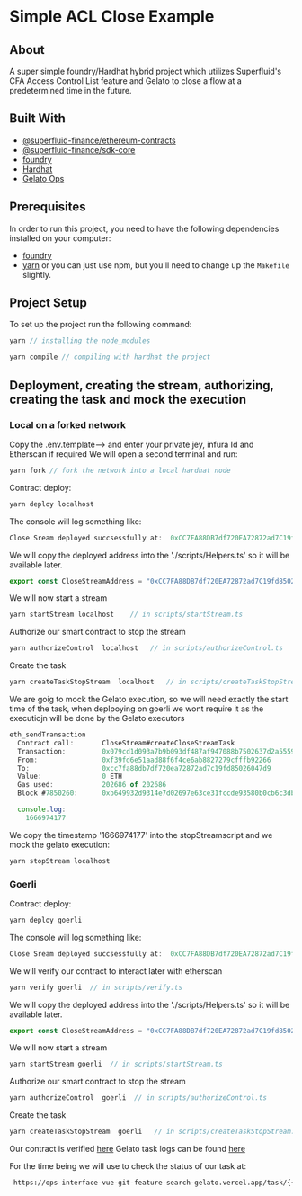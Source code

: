 # Simple ACL Close Example

## About
A super simple foundry/Hardhat hybrid project which utilizes Superfluid's CFA Access Control List feature and Gelato to close a flow at a predetermined time in the future.

## Built With

- [@superfluid-finance/ethereum-contracts](https://www.npmjs.com/package/@superfluid-finance/ethereum-contracts)
- [@superfluid-finance/sdk-core](https://www.npmjs.com/package/@superfluid-finance/sdk-core)
- [foundry](https://github.com/foundry-rs/foundry)
- [Hardhat](https://hardhat.org/)
- [Gelato Ops](https://app.gelato.network/)

## Prerequisites
In order to run this project, you need to have the following dependencies installed on your computer:

- [foundry](https://github.com/foundry-rs/foundry)
- [yarn](https://yarnpkg.com/getting-started/install) or you can just use npm, but you'll need to change up the `Makefile` slightly. 

## Project Setup
To set up the project run the following command:
```ts
yarn // installing the node_modules
```
```ts
yarn compile // compiling with hardhat the project
```



## Deployment, creating the stream, authorizing, creating the task and mock the execution

### Local on a forked network 
Copy the .env.template--> and enter your private jey, infura Id and Etherscan if required 
We will open a second terminal and run:

```ts
yarn fork // fork the network into a local hardhat node
```

Contract deploy:
```ts
yarn deploy localhost
```
The console will log something like:

```ts
Close Sream deployed succsessfully at:  0xCC7FA88DB7df720EA72872ad7C19fd85026047d9
```
We will copy the deployed address into the './scripts/Helpers.ts' so it will be available later.

```ts
export const CloseStreamAddress = "0xCC7FA88DB7df720EA72872ad7C19fd85026047d9";
```

We will now start a stream
```ts
yarn startStream localhost    // in scripts/startStream.ts 
```

Authorize our smart contract to stop the stream
```ts
yarn authorizeControl  localhost   // in scripts/authorizeControl.ts 
```

Create the task
```ts
yarn createTaskStopStream  localhost   // in scripts/createTaskStopStream.ts 
```

We are goig to mock the Gelato execution, so we will need exactly the start time of the task, when deplpoying on goerli we wont require it as the executiojn will be done by the Gelato executors

```ts
eth_sendTransaction
  Contract call:       CloseStream#createCloseStreamTask
  Transaction:         0x079cd1d093a7b9b093df487af947088b7502637d2a55592c9fd4cafba135f2e3
  From:                0xf39fd6e51aad88f6f4ce6ab8827279cfffb92266
  To:                  0xcc7fa88db7df720ea72872ad7c19fd85026047d9
  Value:               0 ETH
  Gas used:            202686 of 202686
  Block #7850260:      0xb649932d9314e7d02697e63ce31fccde93580b0cb6c3db7c5fb853fb5b74b2cf

  console.log:
    1666974177
```

We copy the timestamp '1666974177' into the stopStreamscript and we mock the gelato execution:
```ts
yarn stopStream localhost
```

### Goerli

Contract deploy:
```ts
yarn deploy goerli
```
The console will log something like:

```ts
Close Sream deployed succsessfully at:  0xCC7FA88DB7df720EA72872ad7C19fd85026047d9
```
We will verify our contract to interact later with etherscan
```ts
yarn verify goerli  // in scripts/verify.ts 
```

We will copy the deployed address into the './scripts/Helpers.ts' so it will be available later.

```ts
export const CloseStreamAddress = "0xCC7FA88DB7df720EA72872ad7C19fd85026047d9";
```

We will now start a stream
```ts
yarn startStream goerli  // in scripts/startStream.ts 
```

Authorize our smart contract to stop the stream
```ts
yarn authorizeControl  goerli  // in scripts/authorizeControl.ts 
```

Create the task
```ts
yarn createTaskStopStream  goerli   // in scripts/createTaskStopStream.ts 
```

Our contract is verified [here](https://goerli.etherscan.io/address/0x9415B572f3562C12fDe1EB4F5C9291762495130B#readContract)
Gelato task logs can be found [here](https://ops-interface-vue-git-feature-search-gelato.vercel.app/task/0x06d05ff8edec3efc0686f351f351e5d780e7a248d7e3607662068393005a0f08?chainId=5)

For the time being we will use to check the status of our task at:
```bash
 https://ops-interface-vue-git-feature-search-gelato.vercel.app/task/{{taskId}}?chainId=5
```